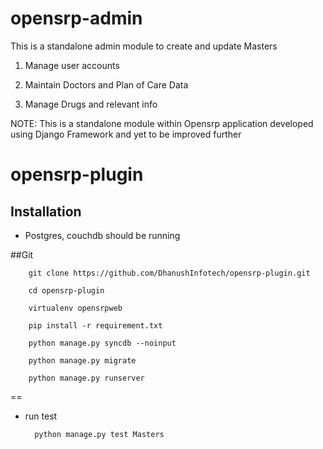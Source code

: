 # opensrp-admin
This is a standalone admin module to create and update Masters

1. Manage user accounts

2. Maintain Doctors and Plan of Care Data

3. Manage Drugs and relevant info

NOTE: This is a standalone module within Opensrp application developed using Django Framework and yet to be improved further

# opensrp-plugin


Installation
------------
* Postgres, couchdb should be running

##Git

        git clone https://github.com/DhanushInfotech/opensrp-plugin.git

        cd opensrp-plugin

        virtualenv opensrpweb

        pip install -r requirement.txt

        python manage.py syncdb --noinput

        python manage.py migrate

        python manage.py runserver

==

* run test

        python manage.py test Masters